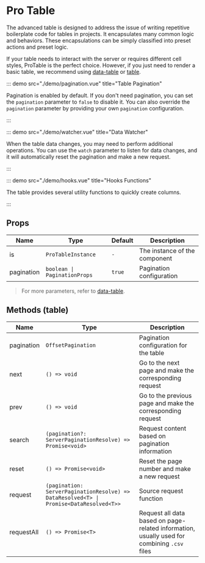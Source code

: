 # Pro Table

The advanced table is designed to address the issue of writing repetitive boilerplate code for tables in projects. It encapsulates many common logic and behaviors. These encapsulations can be simply classified into preset actions and preset logic.

If your table needs to interact with the server or requires different cell styles, ProTable is the perfect choice. However, if you just need to render a basic table, we recommend using [data-table](https://www.naiveui.com/en-US/os-theme/components/data-table) or [table](https://www.naiveui.com/en-US/os-theme/components/table).

<demo title="Basic" src="./demo/basic.vue" />

::: demo src="./demo/pagination.vue" title="Table Pagination"

Pagination is enabled by default. If you don't need pagination, you can set the `pagination` parameter to `false` to disable it. You can also override the `pagination` parameter by providing your own `pagination` configuration.

:::

::: demo src="./demo/watcher.vue" title="Data Watcher"

When the table data changes, you may need to perform additional operations. You can use the `watch` parameter to listen for data changes, and it will automatically reset the pagination and make a new request.

:::

::: demo src="./demo/hooks.vue" title="Hooks Functions"

The table provides several utility functions to quickly create columns.

:::

## Props

| Name | Type | Default | Description |
| --- | --- | --- | --- |
| is | `ProTableInstance` | `-` | The instance of the component |
| pagination | `boolean \| PaginationProps` | `true` | Pagination configuration |

> For more parameters, refer to [data-table](https://www.naiveui.com/en-US/os-theme/components/data-table).

## Methods (table)

| Name | Type | Description |
| --- | --- | --- |
| pagination | `OffsetPagination` | Pagination configuration for the table |
| next | `() => void` | Go to the next page and make the corresponding request |
| prev | `() => void` | Go to the previous page and make the corresponding request |
| search | `(pagination?: ServerPaginationResolve) => Promise<void>` | Request content based on pagination information |
| reset | `() => Promise<void>` | Reset the page number and make a new request |
| request | `(pagination: ServerPaginationResolve) => DataResolved<T> \| Promise<DataResolved<T>>` | Source request function |
| requestAll | `() => Promise<T>` | Request all data based on page-related information, usually used for combining `.csv` files |
